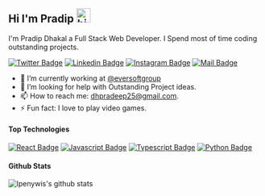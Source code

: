 ## Hi I'm Pradip <img src="https://user-images.githubusercontent.com/1303154/88677602-1635ba80-d120-11ea-84d8-d263ba5fc3c0.gif" width="28px" alt="hi">

I'm Pradip Dhakal a Full Stack Web Developer. I Spend most of time coding outstanding projects.


[![Twitter Badge](https://img.shields.io/badge/-%40thejune23rd-blue?style=flat&labelColor=1ca0f1&logo=twitter&logoColor=white&link=https://twitter.com/thejune23rd)](https://twitter.com/thejune23rd) [![Linkedin Badge](https://img.shields.io/badge/-pradip-informational?style=flat&labelColor=0e76a8&logo=linkedin&logoColor=white)](https://www.linkedin.com/in/pradip-dhakal-670655133/) [![Instagram Badge](https://img.shields.io/badge/-dhpradeep25-ff69b4?style=flat&labelColor=e84393&logo=instagram&logoColor=white)](https://www.instagram.com/dhpradeep25/) [![Mail Badge](https://img.shields.io/badge/-pradip%20dhakal-red?style=flat&labelColor=c0392b&logo=gmail&logoColor=white)](mailto:dhpradeep25@gmail.com)

<!-- TODO: Add last video link -->

- 🔭 I’m currently working at [@eversoftgroup](https://github.com/eversoftgroup)
- 🤔 I’m looking for help with Outstanding Project ideas.
- 📫 How to reach me: dhpradeep25@gmail.com.
- ⚡ Fun fact: I love to play video games.

#### Top Technologies

<!-- TODO: Make technologies links takes you to repositories -->

[![React Badge](https://img.shields.io/badge/-React-61DBFB?style=for-the-badge&labelColor=black&logo=react&logoColor=61DBFB)](#) [![Javascript Badge](https://img.shields.io/badge/-Javascript-F0DB4F?style=for-the-badge&labelColor=black&logo=javascript&logoColor=F0DB4F)](#) [![Typescript Badge](https://img.shields.io/badge/-Typescript-007acc?style=for-the-badge&labelColor=black&logo=typescript&logoColor=007acc)](#) [![Python Badge](https://img.shields.io/badge/-PYTHON-9cf?style=for-the-badge&labelColor=black&logo=python)](#)


#### Github Stats

![Ipenywis's github stats](https://github-readme-stats.vercel.app/api?username=dhpradeep&count_private=true&theme=tokyonight)

</details>


[reactplaylist]: https://www.youtube.com/watch?v=KxXXEL-k47Y&list=PLvXDmnBbOF7RnYiZvDwl2Pzcs2kfi10wd
[vscodetutorial]: https://www.youtube.com/watch?v=Bkie2ai8qeE&t=8s
[htmltutorial]: https://www.youtube.com/watch?v=VK6MXVxOsws&t=27s
[javascripttutorial]: https://www.youtube.com/watch?v=D-LHKvmX37E
